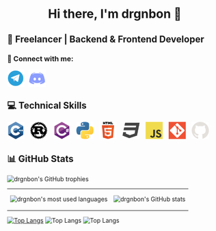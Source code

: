 <h1 align="center">
  Hi there, I'm drgnbon 👋
</h1>

<h2 align="left">
  💼 Freelancer | Backend & Frontend Developer
</h2>

### 🤝 Connect with me:

<a href="https://t.me/drgnbon"><img align="left" src="https://raw.githubusercontent.com/drgnbon/drgnbon/main/src/telegram.png" alt="drgnbon | Telegram" width="40px" style="margin-right: 10px;" /></a>
<a href="https://discord.com/users/660767046908510218"><img align="left" src="https://raw.githubusercontent.com/drgnbon/drgnbon/main/src/discord.png" alt="drgnbon | Discord" width="40px" style="margin-right: 10px;" /></a>

<br clear="left" />

<h2 align="left">
  💻 Technical Skills
</h2>

<p>
  <img src="https://raw.githubusercontent.com/drgnbon/drgnbon/main/src/cpp.png" alt="C++" width="40px" style="margin-right: 10px;"/>
  <img src="https://raw.githubusercontent.com/drgnbon/drgnbon/main/src/rust.png" alt="Rust" width="40px" style="margin-right: 10px;"/>
  <img src="https://raw.githubusercontent.com/drgnbon/drgnbon/main/src/csharp.png" alt="C#" width="40px" style="margin-right: 10px;"/>
  <img src="https://raw.githubusercontent.com/drgnbon/drgnbon/main/src/python.png" alt="Python" width="40px" style="margin-right: 10px;"/>
  <img src="https://raw.githubusercontent.com/drgnbon/drgnbon/main/src/html.png" alt="HTML" width="40px" style="margin-right: 10px;"/>
  <img src="https://raw.githubusercontent.com/drgnbon/drgnbon/main/src/css.png" alt="CSS" width="40px" style="margin-right: 10px;"/>
  <img src="https://raw.githubusercontent.com/drgnbon/drgnbon/main/src/js.png" alt="JavaScript" width="40px" style="margin-right: 10px;"/>
  <img src="https://raw.githubusercontent.com/drgnbon/drgnbon/main/src/git.png" alt="Git" width="40px" style="margin-right: 10px;"/>
  <img src="https://raw.githubusercontent.com/drgnbon/drgnbon/main/src/github.png" alt="GitHub" width="40px" style="margin-right: 10px;"/>
</p>

<h2 align="left">
  📊 GitHub Stats
</h2>

<p align="left">
  <img src="https://github-profile-trophy.vercel.app/?username=drgnbon&theme=radical" alt="drgnbon's GitHub trophies" />
</p>

<table>
  <tr>
    <td>
      <p align="left">
        <img src="https://github-readme-stats.vercel.app/api/top-langs/?username=drgnbon&layout=compact&theme=radical" alt="drgnbon's most used languages" width="355" />
      </p>
    </td>
    <td>
      <p align="left">
        <img src="https://github-readme-stats.vercel.app/api?username=drgnbon&show_icons=true&theme=radical" alt="drgnbon's GitHub stats" width="400" />
      </p>
    </td>
  </tr>
</table>

<!-- <p align="left">
  <img src="https://quotes-github-readme.vercel.app/api?type=horizontal&theme=radical" alt="Motivational Quote" />
</p>

<p align="left">
  <img src="https://activity-graph.herokuapp.com/graph?username=drgnbon&theme=radical" alt="drgnbon's GitHub activity graph" />
</p>

<p align="left">
  ![Visitor Count](https://komarev.com/ghpvc/?username=drgnbon&color=brightgreen)
</p>

<p align="left">
  ![Snake animation](https://github.com/drgnbon/drgnbon/blob/output/github-contribution-grid-snake.svg)
</p> -->

[![Top Langs](https://github-readme-stats-eight-theta.vercel.app/api/top-langs/?username=drgnbon&layout=compact&theme=dark)](https://github.com/anmol098/waka-readme-stats)
![Top Langs](https://github-readme-streak-stats.herokuapp.com/?user=drgnbon&theme=dark)
![Top Langs](https://github-profile-summary-cards.vercel.app/api/cards/repos-per-language?username=drgnbon&theme=dark)
